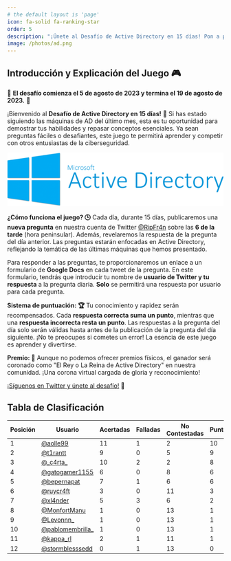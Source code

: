 ```yaml
---
# the default layout is 'page'
icon: fa-solid fa-ranking-star
order: 5
description: "¡Únete al Desafío de Active Directory en 15 días! Pon a prueba tus habilidades y conocimientos en Active Directory con preguntas diarias. ¡Sigue el juego en Twitter y conviértete en el campeón de la comunidad!"
image: /photos/ad.png
---
```


## Introducción y Explicación del Juego 🎮

📣 **El desafío comienza el 5 de agosto de 2023 y termina el 19 de agosto de 2023.** 📣

¡Bienvenido al **Desafío de Active Directory en 15 días!** 🏁 Si has estado siguiendo las máquinas de AD del último mes, esta es tu oportunidad para demostrar tus habilidades y repasar conceptos esenciales. Ya sean preguntas fáciles o desafiantes, este juego te permitirá aprender y competir con otros entusiastas de la ciberseguridad.

![Active Directory Image](/photos/ad.png) 

**¿Cómo funciona el juego? 🕒**
Cada día, durante 15 días, publicaremos una **nueva pregunta** en nuestra cuenta de Twitter [@RipFr4n](https://twitter.com/RipFr4n) sobre las **6 de la tarde** (hora peninsular). Además, revelaremos la respuesta de la pregunta del día anterior. Las preguntas estarán enfocadas en Active Directory, reflejando la temática de las últimas máquinas que hemos presentado.

Para responder a las preguntas, te proporcionaremos un enlace a un formulario de **Google Docs** en cada tweet de la pregunta. En este formulario, tendrás que introducir tu nombre de **usuario de Twitter y tu respuesta** a la pregunta diaria. **Solo** se permitirá una respuesta por usuario para cada pregunta.

**Sistema de puntuación: 🏆**
Tu conocimiento y rapidez serán recompensados. Cada **respuesta correcta suma un punto**, mientras que una **respuesta incorrecta resta un punto**. Las respuestas a la pregunta del día solo serán válidas hasta antes de la publicación de la pregunta del día siguiente. ¡No te preocupes si cometes un error! La esencia de este juego es aprender y divertirse.

**Premio: 👑**
Aunque no podemos ofrecer premios físicos, el ganador será coronado como "El Rey o La Reina de Active Directory" en nuestra comunidad. ¡Una corona virtual cargada de gloria y reconocimiento!

[¡Síguenos en Twitter y únete al desafío!](https://twitter.com/RipFr4n) 🚀

## Tabla de Clasificación

<table style="margin-left:auto;margin-right:auto;">
  <thead>
    <tr>
      <th>Posición</th>
      <th>Usuario</th>
      <th>Acertadas</th>
      <th>Falladas</th>
      <th>No Contestadas</th>
      <th>Puntos</th>
    </tr>
  </thead>
  <tbody>
    <tr>
      <td>1</td>
      <td><a href="https://twitter.com/aolle99">@aolle99</a></td>
      <td>11</td>
      <td>1</td>
      <td>2</td>
      <td>10</td>
    </tr>
    <tr>
      <td>2</td>
      <td><a href="https://twitter.com/t1rantt">@t1rantt</a></td>
      <td>9</td>
      <td>0</td>
      <td>5</td>
      <td>9</td>
    </tr>
    <tr>
      <td>3</td>
      <td><a href="https://twitter.com/_c4rta_">@_c4rta_</a></td>
      <td>10</td>
      <td>2</td>
      <td>2</td>
      <td>8</td>
    </tr>
    <tr>
      <td>4</td>
      <td><a href="https://twitter.com/gatogamer1155">@gatogamer1155</a></td>
      <td>6</td>
      <td>0</td>
      <td>8</td>
      <td>6</td>
    </tr>
    <tr>
      <td>5</td>
      <td><a href="https://twitter.com/bepernapat">@bepernapat</a></td>
      <td>7</td>
      <td>1</td>
      <td>6</td>
      <td>6</td>
    </tr>
    <tr>
      <td>6</td>
      <td><a href="https://twitter.com/ruycr4ft">@ruycr4ft</a></td>
      <td>3</td>
      <td>0</td>
      <td>11</td>
      <td>3</td>
    </tr>
    <tr>
      <td>7</td>
      <td><a href="https://twitter.com/xl4nder">@xl4nder</a></td>
      <td>5</td>
      <td>3</td>
      <td>6</td>
      <td>2</td>
    </tr>
    <tr>
      <td>8</td>
      <td><a href="https://twitter.com/MonfortManu">@MonfortManu</a></td>
      <td>1</td>
      <td>0</td>
      <td>13</td>
      <td>1</td>
    </tr>
    <tr>
      <td>9</td>
      <td><a href="https://twitter.com/Levonnn_">@Levonnn_</a></td>
      <td>1</td>
      <td>0</td>
      <td>13</td>
      <td>1</td>
    </tr>
    <tr>
      <td>10</td>
      <td><a href="https://twitter.com/pablomembrilla_">@pablomembrilla_</a></td>
      <td>1</td>
      <td>0</td>
      <td>13</td>
      <td>1</td>
    </tr>
        <tr>
      <td>11</td>
      <td><a href="https://twitter.com/kappa_rl">@kappa_rl</a></td>
      <td>2</td>
      <td>1</td>
      <td>11</td>
      <td>1</td>
    </tr>
    <tr>
      <td>12</td>
      <td><a href="https://twitter.com/stormblesssedd">@stormblesssedd</a></td>
      <td>0</td>
      <td>1</td>
      <td>13</td>
      <td>0</td>
    </tr>
  </tbody>
</table>


